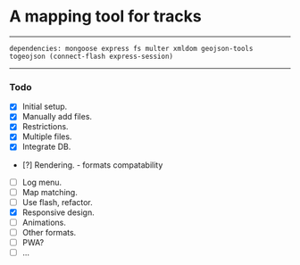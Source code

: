 # A mapping tool for tracks
---

    dependencies: mongoose express fs multer xmldom geojson-tools togeojson (connect-flash express-session)

---

### Todo

- [x] Initial setup.
- [x] Manually add files.
- [x] Restrictions.
- [x] Multiple files.
- [x] Integrate DB.
- [?] Rendering. - formats compatability
- [ ] Log menu.
- [ ] Map matching.
- [ ] Use flash, refactor.
- [x] Responsive design.
- [ ] Animations.
- [ ] Other formats.
- [ ] PWA?
- [ ] ...